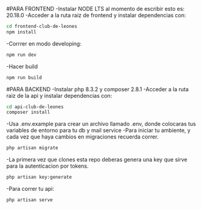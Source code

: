 #PARA FRONTEND
-Instalar NODE LTS al momento de escribir esto es: 20.18.0 
-Acceder a la ruta raiz de frontend y instalar dependencias con: 
```bash
cd frontend-club-de-leones
npm install
```
-Corrrer en modo developing:
```bash
npm run dev
```
-Hacer build
```bash
npm run build
```
#PARA BACKEND
-Instalar php 8.3.2 y composer 2.8.1
-Acceder a la ruta raiz de la api y instalar dependencias con: 
```bash
cd api-club-de-leones
composer install
```
-Usa .env.example para crear un archivo llamado .env, donde colocaras tus variables de entorno para tu db y mail service
-Para iniciar tu ambiente, y cada vez que haya cambios en migraciones recuerda correr.
```bash
php artisan migrate
```
-La primera vez que clones esta repo deberas genera una key que sirve para la autenticacion por tokens.
```bash
php artisan key:generate
```
-Para correr tu api:
```bash
php artisan serve
```
